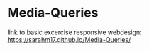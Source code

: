 # Media-Queries

link to basic excercise responsive webdesign:
https://sarahm17.github.io/Media-Queries/
